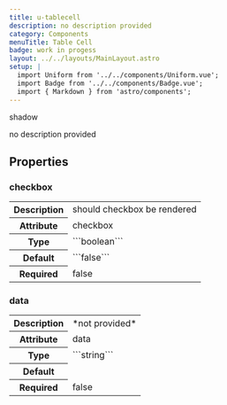 ```yaml
---
title: u-tablecell
description: no description provided
category: Components
menuTitle: Table Cell
badge: work in progess
layout: ../../layouts/MainLayout.astro
setup: |
  import Uniform from '../../components/Uniform.vue';
  import Badge from '../../components/Badge.vue';
  import { Markdown } from 'astro/components';
---
```


<Badge> shadow </Badge>

no description provided

## Properties

### checkbox

<table>
<tr><th>Description</th><td><Markdown>should checkbox be rendered</Markdown></td></tr>
<tr><th>Attribute</th><td><Markdown>checkbox</Markdown></td></tr>
<tr><th>Type</th><td><Markdown>```boolean```</Markdown></td></tr>
<tr><th>Default</th><td><Markdown>```false```</Markdown></td></tr>
<tr><th>Required</th><td><Markdown>false</Markdown></td></tr>
</table>

### data

<table>
<tr><th>Description</th><td><Markdown>*not provided*</Markdown></td></tr>
<tr><th>Attribute</th><td><Markdown>data</Markdown></td></tr>
<tr><th>Type</th><td><Markdown>```string```</Markdown></td></tr>
<tr><th>Default</th><td><Markdown></Markdown></td></tr>
<tr><th>Required</th><td><Markdown>false</Markdown></td></tr>
</table>

</table>

</table>
